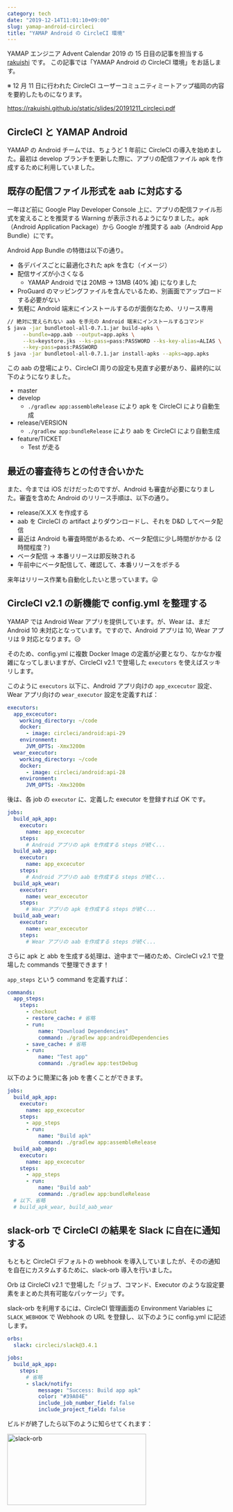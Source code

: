 ```yaml
---
category: tech
date: "2019-12-14T11:01:10+09:00"
slug: yamap-android-circleci
title: "YAMAP Android の CircleCI 環境"
---
```


YAMAP エンジニア Advent Calendar 2019 の 15 日目の記事を担当する [rakuishi](https://github.com/rakuishi) です。
この記事では「YAMAP Android の CircleCI 環境」をお話します。

※ 12 月 11 日に行われた CircleCI ユーザーコミュニティミートアップ福岡の内容を要約したものになります。

https://rakuishi.github.io/static/slides/20191211_circleci.pdf

## CircleCI と YAMAP Android

YAMAP の Android チームでは、ちょうど 1 年前に CircleCI の導入を始めました。最初は develop ブランチを更新した際に、アプリの配信ファイル apk を作成するために利用していました。

## 既存の配信ファイル形式を aab に対応する

一年ほど前に Google Play Developer Console 上に、アプリの配信ファイル形式を変えることを推奨する Warning が表示されるようになりました。apk（Android Application Package）から Google が推奨する aab（Android App Bundle）にです。

Android App Bundle の特徴は以下の通り。

- 各デバイスごとに最適化された apk を含む（イメージ）
- 配信サイズが小さくなる
  - YAMAP Android では 20MB → 13MB (40% 減) になりました
- ProGuard のマッピングファイルを含んでいるため、別画面でアップロードする必要がない
- 気軽に Android 端末にインストールするのが面倒なため、リリース専用

```bash
// 絶対に覚えられない aab を手元の Android 端末にインストールするコマンド
$ java -jar bundletool-all-0.7.1.jar build-apks \
     --bundle=app.aab --output=app.apks \
     --ks=keystore.jks --ks-pass=pass:PASSWORD --ks-key-alias=ALIAS \
     --key-pass=pass:PASSWORD
$ java -jar bundletool-all-0.7.1.jar install-apks --apks=app.apks
```

この aab の登場により、CircleCI 周りの設定も見直す必要があり、最終的に以下のようになりました。

- master
- develop
  - `./gradlew app:assembleRelease` により apk を CircleCI により自動生成
- release/VERSION
  - `./gradlew app:bundleRelease` により aab を CircleCI により自動生成
- feature/TICKET
  - Test が走る

## 最近の審査待ちとの付き合いかた

また、今までは iOS だけだったのですが、Android も審査が必要になりました。審査を含めた Android のリリース手順は、以下の通り。

- release/X.X.X を作成する
- aab を CircleCI の artifact よりダウンロードし、それを D&D してベータ配信
- 最近は Android も審査時間があるため、ベータ配信に少し時間がかかる (2 時間程度？)
- ベータ配信 → 本番リリースは即反映される
- 午前中にベータ配信して、確認して、本番リリースをポチる

来年はリリース作業も自動化したいと思っています。😛

## CircleCI v2.1 の新機能で config.yml を整理する

YAMAP では Android Wear アプリを提供しています。が、Wear は、まだ Android 10 未対応となっています。ですので、Android アプリは 10, Wear アプリは 9 対応となります。😥

そのため、config.yml に複数 Docker Image の定義が必要となり、なかなか複雑になってしまいますが、CircleCI v2.1 で登場した `executors` を使えばスッキリします。

このように `executors` 以下に、Android アプリ向けの `app_excecutor` 設定、Wear アプリ向けの `wear_executor` 設定を定義すれば：

```yaml
executors:
  app_excecutor:
    working_directory: ~/code
    docker:
      - image: circleci/android:api-29
    environment:
      JVM_OPTS: -Xmx3200m
  wear_executor:
    working_directory: ~/code
    docker:
      - image: circleci/android:api-28
    environment:
      JVM_OPTS: -Xmx3200m
```

後は、各 job の `executor` に、定義した executor を登録すれば OK です。

```yaml
jobs:
  build_apk_app:
    executor:
      name: app_excecutor
    steps:
      # Android アプリの apk を作成する steps が続く...
  build_aab_app:
    executor:
      name: app_excecutor
    steps:
      # Android アプリの aab を作成する steps が続く...
  build_apk_wear:
    executor:
      name: wear_excecutor
    steps:
      # Wear アプリの apk を作成する steps が続く...
  build_aab_wear:
    executor:
      name: wear_excecutor
    steps:
      # Wear アプリの aab を作成する steps が続く...
```

さらに apk と abb を生成する処理は、途中まで一緒のため、CircleCI v2.1 で登場した commands で整理できます！

`app_steps` という command を定義すれば：

```yaml
commands:
  app_steps:
    steps:
      - checkout
      - restore_cache: # 省略
      - run:
          name: "Download Dependencies"
          command: ./gradlew app:androidDependencies
      - save_cache: # 省略
      - run:
          name: "Test app"
          command: ./gradlew app:testDebug
```

以下のように簡潔に各 job を書くことができます。

```yaml
jobs:
  build_apk_app:
    executor:
      name: app_excecutor
    steps:
      - app_steps
      - run:
          name: "Build apk"
          command: ./gradlew app:assembleRelease
  build_aab_app:
    executor:
      name: app_excecutor
    steps:
      - app_steps
      - run:
          name: "Build aab"
          command: ./gradlew app:bundleRelease
  # 以下、省略
  # build_apk_wear, build_aab_wear
```

## slack-orb で CircleCI の結果を Slack に自在に通知する

もともと CircleCI デフォルトの webhook を導入していましたが、そのの通知を自在にカスタムするために、slack-orb 導入を行いました。

Orb は CircleCI v2.1 で登場した「ジョブ、コマンド、Executor のような設定要素をまとめた共有可能なパッケージ」です。

slack-orb を利用するには、CircleCI 管理画面の Environment Variables に `SLACK_WEBHOOK` で Webhook の URL を登録し、以下のように config.yml に記述します。

```yaml
orbs:
  slack: circleci/slack@3.4.1

jobs:
  build_apk_app:
    steps:
      # 省略
      - slack/notify:
          message: "Success: Build app apk"
          color: "#39A04E"
          include_job_number_field: false
          include_project_field: false
```

ビルドが終了したら以下のように知らせてくれます：

<img alt="slack-orb" src="/images/2019/12/slack-orb.png" width="320" height="164">
